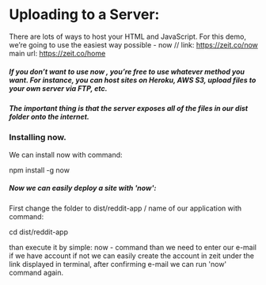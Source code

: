 # Uploading to a Server:

There are lots of ways to host your HTML and JavaScript. For this demo, we’re going to use the easiest way possible - now // link: https://zeit.co/now
main url: https://zeit.co/home

##### If you don’t want to use now , you’re free to use whatever method you want. For instance, you can host sites on Heroku, AWS S3, upload files to your own server via FTP, etc.

##### The important thing is that the server exposes all of the files in our dist folder onto the internet.

### Installing now.

We can install now with command:

npm install -g now

##### Now we can easily deploy a site with 'now':

First change the folder to dist/reddit-app / name of our application with command:

cd dist/reddit-app

than execute it by simple:
now - command
than we need to enter our e-mail if we have account if not we can easily create the account in zeit under the link displayed in terminal, after confirming e-mail we can run 'now' command again.
